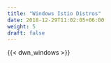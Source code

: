 ```yaml
---
title: "Windows Istio Distros"
date: 2018-12-29T11:02:05+06:00
weight: 5
draft: false
---
```

{{< dwn_windows >}}

